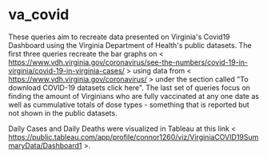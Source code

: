 # va_covid

These queries aim to recreate data presented on Virginia's Covid19 Dashboard using the Virginia Department of Health's public datasets. The first three queries recreate the bar graphs on < https://www.vdh.virginia.gov/coronavirus/see-the-numbers/covid-19-in-virginia/covid-19-in-virginia-cases/ > using data from < https://www.vdh.virginia.gov/coronavirus/ > under the section called "To download COVID-19 datasets click here". The last set of queries focus on finding the amount of Virginians who are fully vaccinated at any one date as well as cummulative totals of dose types - something that is reported but not shown in the public datasets.

Daily Cases and Daily Deaths were visualized in Tableau at this link < https://public.tableau.com/app/profile/connor1260/viz/VirginiaCOVID19SummaryData/Dashboard1 >.
